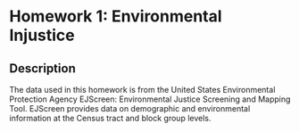 # Homework 1: Environmental Injustice

## Description
The data used in this homework is from the United States Environmental Protection Agency EJScreen: Environmental Justice Screening and Mapping Tool. EJScreen provides data on demographic and environmental information at the Census tract and block group levels.
